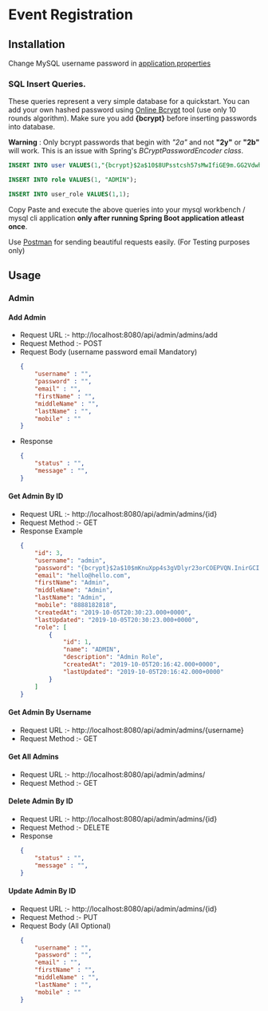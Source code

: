 # Event Registration

## Installation
Change MySQL username password in [application.properties](./src/main/resources/application.properties)

### SQL Insert Queries.
These queries represent a very simple database for a quickstart.
You can add your own hashed password using [Online Bcrypt](https://www.browserling.com/tools/bcrypt) tool (use only 10 rounds algorithm). Make sure you add **{bcrypt}** before inserting passwords into database. 

**Warning** : Only bcrypt passwords that begin with *"2a"* and not **"2y"** or **"2b"** will work. This is an issue with Spring's *BCryptPasswordEncoder class*. 


```sql
INSERT INTO user VALUES(1,"{bcrypt}$2a$10$8UPsstcsh57sMwIfiGE9m.GG2Vdwh8Tk7IrvmB1RO.1355ifgn3eW", "admin");

INSERT INTO role VALUES(1, "ADMIN");

INSERT INTO user_role VALUES(1,1);
```
Copy Paste and execute the above queries into your mysql workbench / mysql cli application **only after running Spring Boot application atleast once**.

Use [Postman](https://www.getpostman.com
) for sending beautiful requests easily. (For Testing purposes only)


## Usage

### Admin

#### Add Admin
- Request URL :- http://localhost:8080/api/admin/admins/add
- Request Method :- POST
- Request Body (username password email Mandatory)
    ```JSON
    {
        "username" : "",
        "password" : "",
        "email" : "",
        "firstName" : "",
        "middleName" : "",
        "lastName" : "",
        "mobile" : ""
    }
    ```
- Response 
    ```JSON
    {
        "status" : "",
        "message" : "",
    }
    ```

#### Get Admin By ID
- Request URL :- http://localhost:8080/api/admin/admins/{id}
- Request Method :- GET
- Response Example
    ```JSON
    {
        "id": 3,
        "username": "admin",
        "password": "{bcrypt}$2a$10$mKnuXpp4s3gVDlyr23orCOEPVQN.InirGCImShZzLM0Q6/RL8.DNm",
        "email": "hello@hello.com",
        "firstName": "Admin",
        "middleName": "Admin",
        "lastName": "Admin",
        "mobile": "8888182818",
        "createdAt": "2019-10-05T20:30:23.000+0000",
        "lastUpdated": "2019-10-05T20:30:23.000+0000",
        "role": [
            {
                "id": 1,
                "name": "ADMIN",
                "description": "Admin Role",
                "createdAt": "2019-10-05T20:16:42.000+0000",
                "lastUpdated": "2019-10-05T20:16:42.000+0000"
            }
        ]
    }
    ```
#### Get Admin By Username
- Request URL :- http://localhost:8080/api/admin/admins/{username}
- Request Method :- GET

#### Get All Admins
- Request URL :- http://localhost:8080/api/admin/admins/
- Request Method :- GET

#### Delete Admin By ID
- Request URL :- http://localhost:8080/api/admin/admins/{id}
- Request Method :- DELETE
- Response 
    ```JSON
    {
        "status" : "",
        "message" : "",
    }
    ```
#### Update Admin By ID
- Request URL :- http://localhost:8080/api/admin/admins/{id}
- Request Method :- PUT
- Request Body (All Optional)
    ```JSON
    {
        "username" : "",
        "password" : "",
        "email" : "",
        "firstName" : "",
        "middleName" : "",
        "lastName" : "",
        "mobile" : ""
    }
    ```

